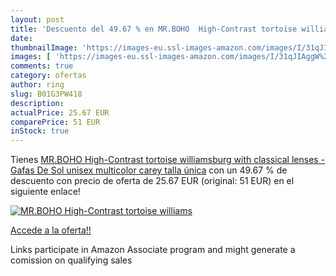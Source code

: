 ```yaml
---
layout: post
title: 'Descuento del 49.67 % en MR.BOHO  High-Contrast tortoise williams'
date: 
thumbnailImage: 'https://images-eu.ssl-images-amazon.com/images/I/31qJIAggW%2BL._SL200_.jpg'
images: [ 'https://images-eu.ssl-images-amazon.com/images/I/31qJIAggW%2BL._SL200_.jpg' ]
comments: true
category: ofertas
author: ring
slug: B01G3PW418
description:
actualPrice: 25.67 EUR
comparePrice: 51 EUR
inStock: true
---
```


Tienes [MR.BOHO  High-Contrast tortoise williamsburg with classical lenses - Gafas De Sol unisex multicolor  carey   talla única](https://www.amazon.es/dp/B01G3PW418/?tag=tolees-21) con un 49.67 % de descuento con precio de oferta de 25.67 EUR (original: 51 EUR) en el siguiente enlace!

[![MR.BOHO  High-Contrast tortoise williams](https://images-eu.ssl-images-amazon.com/images/I/31qJIAggW%2BL._SL200_.jpg)](https://www.amazon.es/dp/B01G3PW418/?tag=tolees-21)

[Accede a la oferta!!](https://www.amazon.es/dp/B01G3PW418/?tag=tolees-21)

Links participate in Amazon Associate program and might generate a comission on qualifying sales


